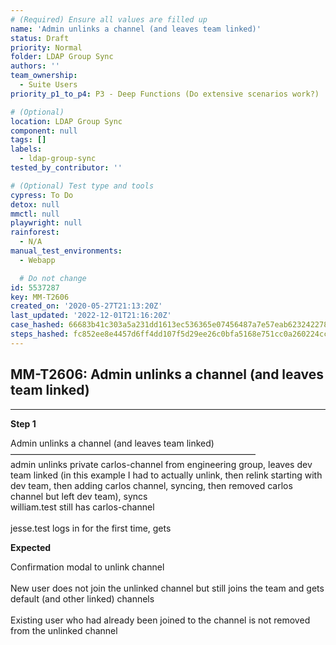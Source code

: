 ```yaml
---
# (Required) Ensure all values are filled up
name: 'Admin unlinks a channel (and leaves team linked)'
status: Draft
priority: Normal
folder: LDAP Group Sync
authors: ''
team_ownership:
  - Suite Users
priority_p1_to_p4: P3 - Deep Functions (Do extensive scenarios work?)

# (Optional)
location: LDAP Group Sync
component: null
tags: []
labels:
  - ldap-group-sync
tested_by_contributor: ''

# (Optional) Test type and tools
cypress: To Do
detox: null
mmctl: null
playwright: null
rainforest:
  - N/A
manual_test_environments:
  - Webapp

  # Do not change
id: 5537287
key: MM-T2606
created_on: '2020-05-27T21:13:20Z'
last_updated: '2022-12-01T21:16:20Z'
case_hashed: 66683b41c303a5a231dd1613ec536365e07456487a7e57eab623242278ba30e1937c7cad7bee450c96f374c5bf39b6ba
steps_hashed: fc852ee8e4457d6ff4dd107f5d29ee26c0bfa5168e751cc0a260224cc8529dd065e5486144e4c7dd760be5774606355d
---
```


<!-- (Auto-generated) Based on frontmatter's "key" and "name" -->

## MM-T2606: Admin unlinks a channel (and leaves team linked)

---

**Step 1**

Admin unlinks a channel (and leaves team linked)\
————————————————————————————\
admin unlinks private carlos-channel from engineering group, leaves dev team linked (in this example I had to actually unlink, then relink starting with dev team, then adding carlos channel, syncing, then removed carlos channel but left dev team), syncs\
william.test still has carlos-channel\
\
jesse.test logs in for the first time, gets

**Expected**

Confirmation modal to unlink channel\
\
New user does not join the unlinked channel but still joins the team and gets default (and other linked) channels\
\
Existing user who had already been joined to the channel is not removed from the unlinked channel
